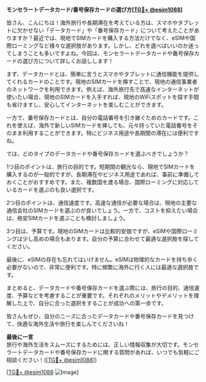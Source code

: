 **モンセラートデータカード/番号保存カードの選び方[[TG💪+ @esim1088](https://t.me/s/esim1088)]**

皆さん、こんにちは！海外旅行や長期滞在を考えている方は、スマホやタブレットに欠かせない「データカード」や「番号保存カード」について考えたことがありますか？最近では、現地でSIMカードを購入する方法だけでなく、eSIMや国際ローミングなど様々な選択肢があります。しかし、どれを選べばいいのか迷ってしまうことも多いですよね。今回は、モンセラートデータカードや番号保存カードの選び方について詳しくお話しします！

まず、データカードとは、簡単に言うとスマホやタブレットに通信機能を提供してくれるカードのことです。現地のSIMカードを挿すことで、現地の通信事業者のネットワークを利用できます。例えば、海外旅行先で高速なインターネットが使いたい場合、現地のSIMカードを入手すれば、現地のWiFiスポットを探す手間も省けますし、安心してインターネットを楽しむことができます。

一方で、番号保存カードとは、自分の電話番号を引き継ぐためのカードです。これを使えば、海外で新しいSIMカードを挿しても、元々持っていた電話番号をそのまま利用することができます。特にビジネス用途や長期間の滞在には便利ですね。

では、どのタイプのデータカードや番号保存カードを選ぶべきでしょうか？

1つ目のポイントは、旅行の目的です。短期間の観光なら、現地でSIMカードを購入するのが一般的ですが、長期滞在やビジネス用途であれば、事前に準備しておくことがおすすめです。また、複数国を渡る場合、国際ローミングに対応しているカードを選ぶのも良い選択です。

2つ目のポイントは、通信速度です。高速な通信が必要な場合は、現地の主要な通信会社のSIMカードを選ぶのが良いでしょう。一方で、コストを抑えたい場合は、格安SIMカードを選ぶことも検討しましょう。

3つ目は、予算です。現地のSIMカードは比較的安価ですが、eSIMや国際ローミングは少し高めの場合もあります。自分の予算に合わせて最適な選択肢を探してください。

最後に、eSIMの存在も忘れてはいけません。eSIMは物理的なカードを持ち歩く必要がないので、非常に便利です。特に頻繁に海外に行く人には最適な選択肢です。

まとめると、データカードや番号保存カードを選ぶ際には、旅行の目的、通信速度、予算などを考慮することが重要です。それぞれのメリットやデメリットを理解した上で、自分に合った選択をすることが成功への第一歩です。

皆さんもぜひ、自分のニーズに合ったデータカードや番号保存カードを見つけて、快適な海外生活や旅行を楽しんでくださいね！

**最後に一言**  
旅行や海外生活をスムーズにするためには、正しい情報収集が大切です。モンセラートデータカードや番号保存カードに関する質問があれば、いつでも気軽にご相談ください！([[TG💪+ @esim1088](https://t.me/s/esim1088)])

[[TG💪+ @esim1088](https://t.me/s/esim1088) ![Image](https://i.postimg.cc/Y0z9fWf4/image.png)]